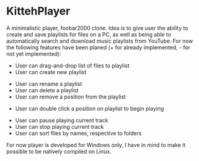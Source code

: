 ﻿# KittehPlayer

A minimalistic player, foobar2000 clone. Idea is to give user the ability to create and save playlists for files on a PC, as well as being able to automatically search and download music playlists from YouTube. For now the following features have been planed (+ for already implemented, - for not yet implemented):

+ User can drag-and-drop list of files to playlist
+ User can create new playlist
- User can rename a playlist
- User can delete a playlist
- User can remove a position from the playlist
+ User can double click a position on playlist to begin playing
- User can pause playing current track
- User can stop playing current track
- User can sort files by names, respective to folders

For now player is developed for Windows only, I have in mind to make it possible to be natively compiled on Linux.
